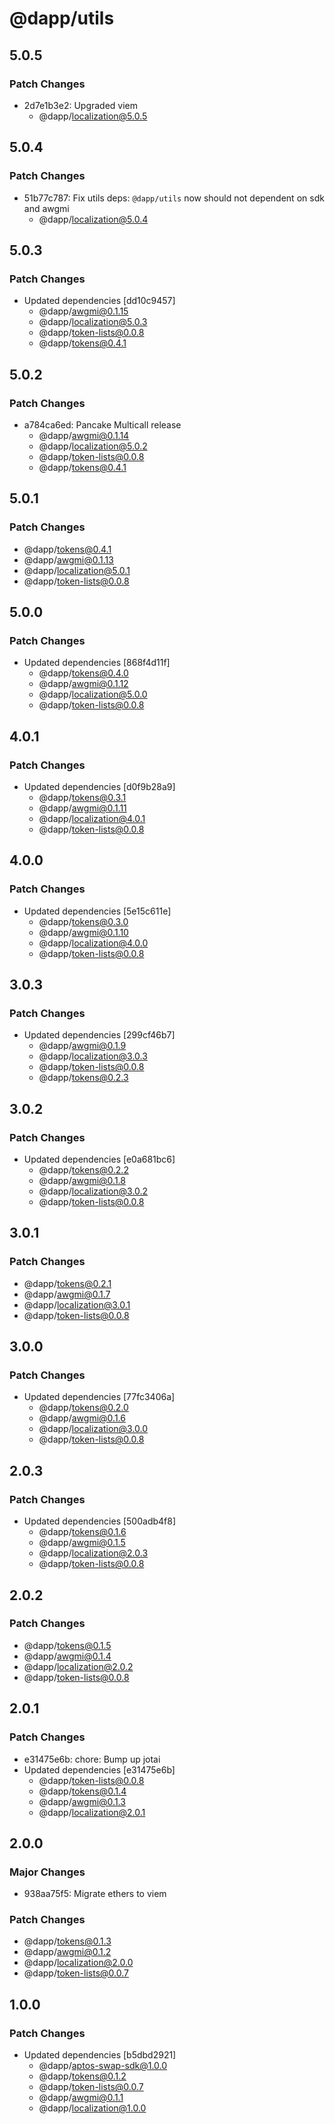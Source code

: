 # @dapp/utils

## 5.0.5

### Patch Changes

- 2d7e1b3e2: Upgraded viem
  - @dapp/localization@5.0.5

## 5.0.4

### Patch Changes

- 51b77c787: Fix utils deps: `@dapp/utils` now should not dependent on sdk and awgmi
  - @dapp/localization@5.0.4

## 5.0.3

### Patch Changes

- Updated dependencies [dd10c9457]
  - @dapp/awgmi@0.1.15
  - @dapp/localization@5.0.3
  - @dapp/token-lists@0.0.8
  - @dapp/tokens@0.4.1

## 5.0.2

### Patch Changes

- a784ca6ed: Pancake Multicall release
  - @dapp/awgmi@0.1.14
  - @dapp/localization@5.0.2
  - @dapp/token-lists@0.0.8
  - @dapp/tokens@0.4.1

## 5.0.1

### Patch Changes

- @dapp/tokens@0.4.1
- @dapp/awgmi@0.1.13
- @dapp/localization@5.0.1
- @dapp/token-lists@0.0.8

## 5.0.0

### Patch Changes

- Updated dependencies [868f4d11f]
  - @dapp/tokens@0.4.0
  - @dapp/awgmi@0.1.12
  - @dapp/localization@5.0.0
  - @dapp/token-lists@0.0.8

## 4.0.1

### Patch Changes

- Updated dependencies [d0f9b28a9]
  - @dapp/tokens@0.3.1
  - @dapp/awgmi@0.1.11
  - @dapp/localization@4.0.1
  - @dapp/token-lists@0.0.8

## 4.0.0

### Patch Changes

- Updated dependencies [5e15c611e]
  - @dapp/tokens@0.3.0
  - @dapp/awgmi@0.1.10
  - @dapp/localization@4.0.0
  - @dapp/token-lists@0.0.8

## 3.0.3

### Patch Changes

- Updated dependencies [299cf46b7]
  - @dapp/awgmi@0.1.9
  - @dapp/localization@3.0.3
  - @dapp/token-lists@0.0.8
  - @dapp/tokens@0.2.3

## 3.0.2

### Patch Changes

- Updated dependencies [e0a681bc6]
  - @dapp/tokens@0.2.2
  - @dapp/awgmi@0.1.8
  - @dapp/localization@3.0.2
  - @dapp/token-lists@0.0.8

## 3.0.1

### Patch Changes

- @dapp/tokens@0.2.1
- @dapp/awgmi@0.1.7
- @dapp/localization@3.0.1
- @dapp/token-lists@0.0.8

## 3.0.0

### Patch Changes

- Updated dependencies [77fc3406a]
  - @dapp/tokens@0.2.0
  - @dapp/awgmi@0.1.6
  - @dapp/localization@3.0.0
  - @dapp/token-lists@0.0.8

## 2.0.3

### Patch Changes

- Updated dependencies [500adb4f8]
  - @dapp/tokens@0.1.6
  - @dapp/awgmi@0.1.5
  - @dapp/localization@2.0.3
  - @dapp/token-lists@0.0.8

## 2.0.2

### Patch Changes

- @dapp/tokens@0.1.5
- @dapp/awgmi@0.1.4
- @dapp/localization@2.0.2
- @dapp/token-lists@0.0.8

## 2.0.1

### Patch Changes

- e31475e6b: chore: Bump up jotai
- Updated dependencies [e31475e6b]
  - @dapp/token-lists@0.0.8
  - @dapp/tokens@0.1.4
  - @dapp/awgmi@0.1.3
  - @dapp/localization@2.0.1

## 2.0.0

### Major Changes

- 938aa75f5: Migrate ethers to viem

### Patch Changes

- @dapp/tokens@0.1.3
- @dapp/awgmi@0.1.2
- @dapp/localization@2.0.0
- @dapp/token-lists@0.0.7

## 1.0.0

### Patch Changes

- Updated dependencies [b5dbd2921]
  - @dapp/aptos-swap-sdk@1.0.0
  - @dapp/tokens@0.1.2
  - @dapp/token-lists@0.0.7
  - @dapp/awgmi@0.1.1
  - @dapp/localization@1.0.0
